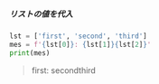 ##### リストの値を代入

```py
lst = ['first', 'second', 'third']
mes = f'{lst[0]}: {lst[1]}{lst[2]}'
print(mes)
```

> first: secondthird
